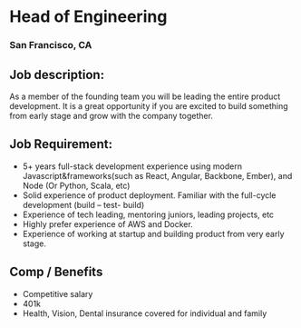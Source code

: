 # Head of Engineering
### San Francisco, CA

## Job description:
As a member of the founding team you will be leading the entire product development.  It is a great opportunity if you are excited to build something from early stage and grow with the company together.

## Job Requirement:
+	5+ years full-stack development experience using modern Javascript&frameworks(such as React, Angular, Backbone, Ember), and Node (Or Python, Scala, etc)
+	Solid experience of product deployment. Familiar with the full-cycle development (build – test- build)
+	Experience of tech leading, mentoring juniors, leading projects, etc
+	Highly prefer experience of AWS and Docker.
+	Experience of working at startup and building product from very early stage.

## Comp / Benefits
+	Competitive salary
+	401k
+	Health, Vision, Dental insurance covered for individual and family
